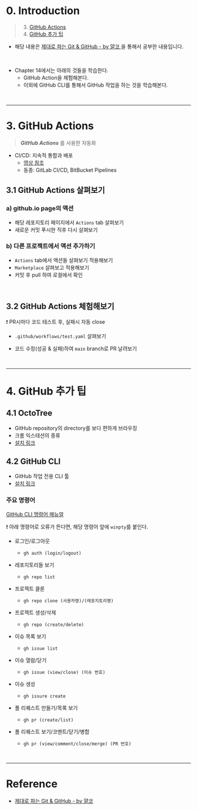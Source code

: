 # 0. Introduction

> 3. [GitHub Actions](#3-github-actions)
> 4. [GitHub 추가 팁](#4-github-추가-팁)

- 해당 내용은 [제대로 파는 Git & GitHub - by 얄코 ](https://www.inflearn.com/course/%EC%A0%9C%EB%8C%80%EB%A1%9C-%ED%8C%8C%EB%8A%94-%EA%B9%83/dashboard)을 통해서 공부한 내용입니다.

<br>

- Chapter 14에서는 아래의 것들을 학습한다.  
    - GitHub Action을 체험해본다. 
    - 이외에 GitHub CLI를 통해서 GitHub 작업을 하는 것을 학습해본다.  

<br>


---
# 3. GitHub Actions


> **_GitHub Actions_** 를 사용한 자동화  

- CI/CD: 지속적 통합과 배포  
    - [영상 참조](https://youtu.be/UbI0Q_9epDM)
    - 동종: GitLab CI/CD, BitBucket Pipelines

## 3.1 GitHub Actions 살펴보기 

### a) github.io page의 액션

- 해당 레포지토리 페이지에서 `Actions` tab 살펴보기  
- 새로운 커밋 푸시한 직후 다시 살펴보기  

### b) 다른 프로젝트에서 액션 추가하기

- `Actions` tab에서 액션들 살펴보기 적용해보기  
- `Marketplace` 살펴보고 적용해보기  
- 커밋 후 pull 하여 로컬에서 확인  

<br>

## 3.2 GitHub Actions 체험해보기

❗ PR시마다 코드 테스트 후, 실패시 자동 close  

- `.github/workflows/test.yaml` 살펴보기 

- 코드 수정(성공 & 실패)하여 `main` branch로 PR 날려보기  

<br>

---
# 4. GitHub 추가 팁

## 4.1 OctoTree

- GitHub repository의 directory를 보다 편하게 브라우징  
- 크롬 익스테션의 종류 
- [설치 링크](https://chrome.google.com/webstore/detail/octotree-github-code-tree/bkhaagjahfmjljalopjnoealnfndnagc)

## 4.2 GitHub CLI

- GitHub 작업 전용 CLI 툴  
- [설치 링크](https://cli.github.com/)

### 주요 명령어

[GitHub CLI 명령어 매뉴얼](https://cli.github.com/manual/)

❗ 아래 명령어로 오류가 뜬다면, 해당 명령어 앞에 `winpty`를 붙인다.


- 로그인/로그아웃
    - `gh auth (login/logout)`



- 레포지토리들 보기  
    - `gh repo list`

- 프로젝트 클론
    - `gh repo clone (사용자명)/(레포지토리명)`

- 프로젝트 생성/삭제
    - `gh repo (create/delete)`

- 이슈 목록 보기
    - `gh issue list`

- 이슈 열람/닫기
    - `gh issue (view/close) (이슈 번호)`

- 이슈 생성
    - `gh issure create`

- 풀 리퀘스트 만들기/목록 보기
    - `gh pr (create/list)`

- 풀 리퀘스트 보기/코멘트/닫기/병합
    - `gh pr (view/comment/close/merge) (PR 번호)`

<br>

---

# Reference

- [제대로 파는 Git & GitHub - by 얄코](https://www.inflearn.com/course/%EC%A0%9C%EB%8C%80%EB%A1%9C-%ED%8C%8C%EB%8A%94-%EA%B9%83/dashboard)

